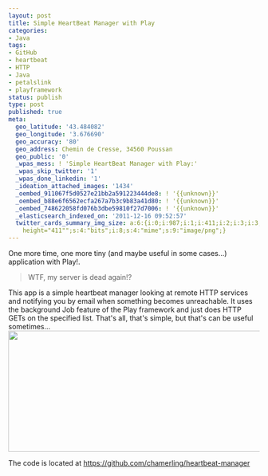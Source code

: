 ```yaml
---
layout: post
title: Simple HeartBeat Manager with Play
categories:
- Java
tags:
- GitHub
- heartbeat
- HTTP
- Java
- petalslink
- playframework
status: publish
type: post
published: true
meta:
  geo_latitude: '43.484082'
  geo_longitude: '3.676690'
  geo_accuracy: '80'
  geo_address: Chemin de Cresse, 34560 Poussan
  geo_public: '0'
  _wpas_mess: ! 'Simple HeartBeat Manager with Play:'
  _wpas_skip_twitter: '1'
  _wpas_done_linkedin: '1'
  _ideation_attached_images: '1434'
  _oembed_911067f5d0527e21bb2a591223444de8: ! '{{unknown}}'
  _oembed_b88e6f6562ecfa267a7b3c9b83a41d80: ! '{{unknown}}'
  _oembed_748622058fd076b3dbe59810f27d7006: ! '{{unknown}}'
  _elasticsearch_indexed_on: '2011-12-16 09:52:57'
  twitter_cards_summary_img_size: a:6:{i:0;i:987;i:1;i:411;i:2;i:3;i:3;s:24:"width="987"
    height="411"";s:4:"bits";i:8;s:4:"mime";s:9:"image/png";}
---
```

One more time, one more tiny (and maybe useful in some cases...) application with Play!.
<blockquote>WTF, my server is dead again!?</blockquote>
This app is a simple heartbeat manager looking at remote HTTP services and notifying you by email when something becomes unreachable. It uses the background Job feature of the Play framework and just does HTTP GETs on the specified list. That's all, that's simple, but that's can be useful sometimes...

<img class="aligncenter size-full wp-image-1434" title="hb-manager" src="http://chamerling.files.wordpress.com/2011/12/hb-manager.png" alt="" width="584" height="243" />

The code is located at <a href="https://github.com/chamerling/heartbeat-manager" target="_blank">https://github.com/chamerling/heartbeat-manager</a>
